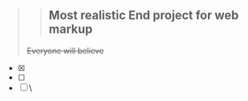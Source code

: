 
>> ## Most realistic End project for web markup
>
> ~~Everyone will believe~~

- [x]
- [ ]
- [ ] \
